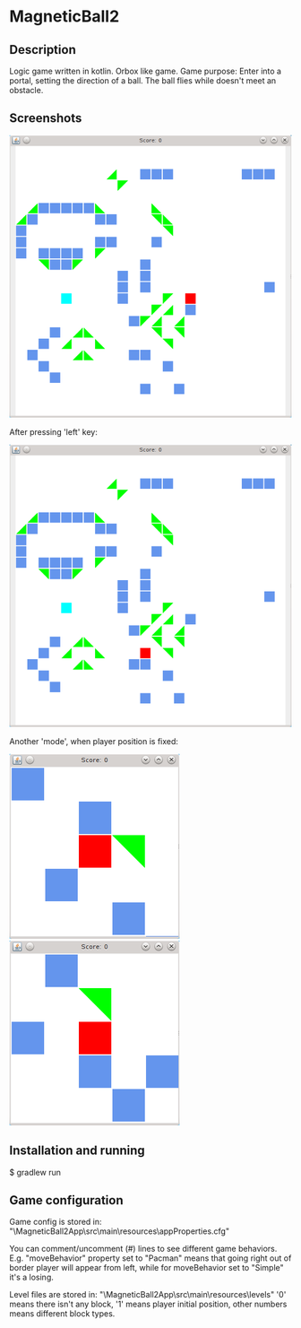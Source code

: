 MagneticBall2
=============

Description
-----------
Logic game written in kotlin.
Orbox like game.
Game purpose: Enter into a portal, setting the direction of a ball.
The ball flies while doesn't meet an obstacle.

Screenshots
-----------

![](/screenshots/mb1-1.png)

After pressing 'left' key:

![](/screenshots/mb1-2.png)

Another 'mode', when player position is fixed:

![](/screenshots/mb2-1.png)
![](/screenshots/mb2-2.png)

Installation and running
------------------------
$ gradlew run

Game configuration
------------------
Game config is stored in:
"\MagneticBall2App\src\main\resources\appProperties.cfg"

You can comment/uncomment (#) lines to see different game behaviors.
E.g. "moveBehavior" property set to "Pacman" means that going right out of border player will appear from left,
while for moveBehavior set to "Simple" it's a losing.

Level files are stored in:
"\MagneticBall2App\src\main\resources\levels\"
'0' means there isn't any block,
'1' means player initial position,
other numbers means different block types.
